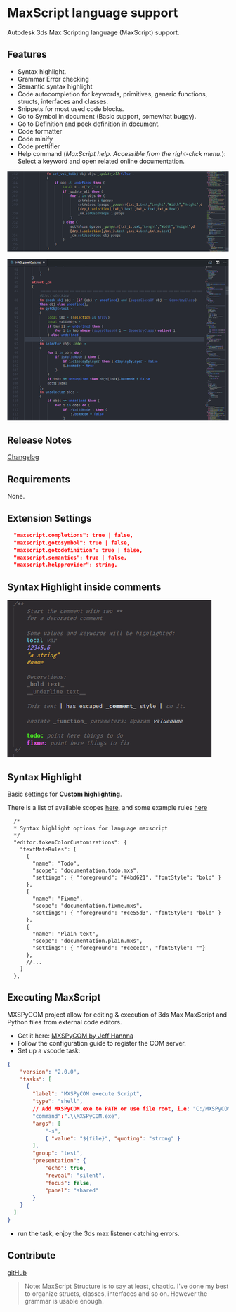 # MaxScript language support

Autodesk 3ds Max Scripting language (MaxScript) support.

## Features

- Syntax highlight.
- Grammar Error checking
- Semantic syntax highlight
- Code autocompletion for keywords, primitives, generic functions, structs, interfaces and classes.
- Snippets for most used code blocks.
- Go to Symbol in document (Basic support, somewhat buggy).
- Go to Definition and peek definition in document.
- Code formatter
- Code minify
- Code prettifier
- Help command (*MaxScript help. Accessible from the right-click menu.*): Select a keyword and open related online documentation.

![feature X](./images/feature-1.png)

![feature X](./images/feature-2.gif)

## Release Notes

[Changelog](./CHANGELOG.md)

## Requirements

None.

## Extension Settings

```json
  "maxscript.completions": true | false,
  "maxscript.gotosymbol": true | false,
  "maxscript.gotodefinition": true | false,
  "maxscript.semantics": true | false,
  "maxscript.helpprovider": string,
```

## Syntax Highlight inside comments

![feature X](./images/comment-decor.png)

## Syntax Highlight

Basic settings for **Custom highlighting**.

There is a list of available scopes [here](./TextMate-scopes.md), and some example rules [here](./tokenColorCustomizations-example.jsonc)

```jsonc
  /*
  * Syntax highlight options for language maxscript
  */
  "editor.tokenColorCustomizations": {
    "textMateRules": [
      {
        "name": "Todo",
        "scope": "documentation.todo.mxs",
        "settings": { "foreground": "#4bd621", "fontStyle": "bold" }
      },
      {
        "name": "Fixme",
        "scope": "documentation.fixme.mxs",
        "settings": { "foreground": "#ce55d3", "fontStyle": "bold" }
      },
      {
        "name": "Plain text",
        "scope": "documentation.plain.mxs",
        "settings": { "foreground": "#cecece", "fontStyle": ""}
      },
      //...
    ]
  },
```

## Executing MaxScript

MXSPyCOM project allow for editing & execution of 3ds Max MaxScript and Python files from external code editors.

- Get it here: [MXSPyCOM by Jeff Hannna](https://github.com/JeffHanna/MXSPyCOM)
- Follow the configuration guide to register the COM server.
- Set up a vscode task:

```json
{
    "version": "2.0.0",
    "tasks": [
      {
        "label": "MXSPyCOM execute Script",
        "type": "shell",
        // Add MXSPyCOM.exe to PATH or use file root, i.e: "C:/MXSPyCOM/MXSPyCOM.exe"
        "command":".\\MXSPyCOM.exe",
        "args": [
            "-s",
            { "value": "${file}", "quoting": "strong" }
        ],
        "group": "test",
        "presentation": {
            "echo": true,
            "reveal": "silent",
            "focus": false,
            "panel": "shared"
        }
    }
  ]
}
```

- run the task, enjoy the 3ds max listener catching errors.

## Contribute

[gitHub](https://github.com/HAG87/vscode-maxscript)

>Note: MaxScript Structure is to say at least, chaotic. I've done my best to organize structs, classes, interfaces and so on. However the grammar is usable enough.
